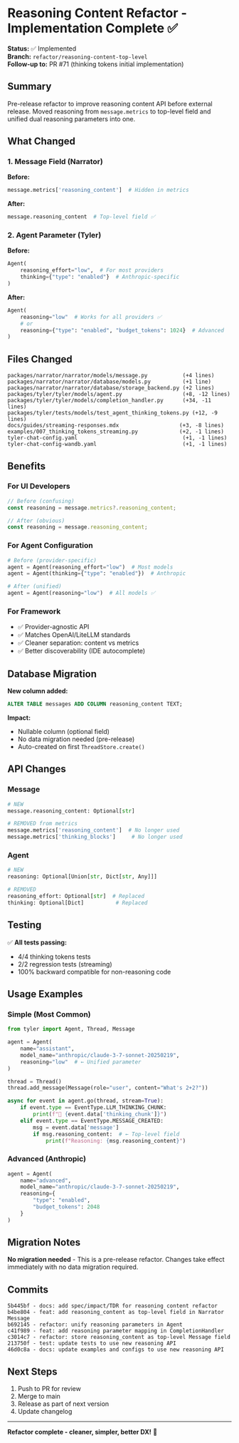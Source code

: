 # Reasoning Content Refactor - Implementation Complete ✅

**Status:** ✅ Implemented  
**Branch:** `refactor/reasoning-content-top-level`  
**Follow-up to:** PR #71 (thinking tokens initial implementation)

## Summary

Pre-release refactor to improve reasoning content API before external release. Moved reasoning from `message.metrics` to top-level field and unified dual reasoning parameters into one.

## What Changed

### 1. Message Field (Narrator)
**Before:**
```python
message.metrics['reasoning_content']  # Hidden in metrics
```

**After:**
```python
message.reasoning_content  # Top-level field ✅
```

### 2. Agent Parameter (Tyler)
**Before:**
```python
Agent(
    reasoning_effort="low",  # For most providers
    thinking={"type": "enabled"}  # Anthropic-specific
)
```

**After:**
```python
Agent(
    reasoning="low"  # Works for all providers ✅
    # or
    reasoning={"type": "enabled", "budget_tokens": 1024}  # Advanced
)
```

## Files Changed

```
packages/narrator/narrator/models/message.py           (+4 lines)
packages/narrator/narrator/database/models.py          (+1 line)
packages/narrator/narrator/database/storage_backend.py (+2 lines)
packages/tyler/tyler/models/agent.py                   (+8, -12 lines)
packages/tyler/tyler/models/completion_handler.py      (+34, -11 lines)
packages/tyler/tests/models/test_agent_thinking_tokens.py (+12, -9 lines)
docs/guides/streaming-responses.mdx                   (+3, -8 lines)
examples/007_thinking_tokens_streaming.py             (+2, -1 lines)
tyler-chat-config.yaml                                 (+1, -1 lines)
tyler-chat-config-wandb.yaml                           (+1, -1 lines)
```

## Benefits

### For UI Developers
```typescript
// Before (confusing)
const reasoning = message.metrics?.reasoning_content;

// After (obvious)
const reasoning = message.reasoning_content;
```

### For Agent Configuration
```python
# Before (provider-specific)
agent = Agent(reasoning_effort="low")  # Most models
agent = Agent(thinking={"type": "enabled"})  # Anthropic

# After (unified)
agent = Agent(reasoning="low")  # All models ✅
```

### For Framework
- ✅ Provider-agnostic API
- ✅ Matches OpenAI/LiteLLM standards
- ✅ Cleaner separation: content vs metrics
- ✅ Better discoverability (IDE autocomplete)

## Database Migration

**New column added:**
```sql
ALTER TABLE messages ADD COLUMN reasoning_content TEXT;
```

**Impact:**
- Nullable column (optional field)
- No data migration needed (pre-release)
- Auto-created on first `ThreadStore.create()`

## API Changes

### Message
```python
# NEW
message.reasoning_content: Optional[str]

# REMOVED from metrics
message.metrics['reasoning_content']  # No longer used
message.metrics['thinking_blocks']     # No longer used
```

### Agent
```python
# NEW
reasoning: Optional[Union[str, Dict[str, Any]]]

# REMOVED  
reasoning_effort: Optional[str]  # Replaced
thinking: Optional[Dict]          # Replaced
```

## Testing

✅ **All tests passing:**
- 4/4 thinking tokens tests
- 2/2 regression tests (streaming)
- 100% backward compatible for non-reasoning code

## Usage Examples

### Simple (Most Common)
```python
from tyler import Agent, Thread, Message

agent = Agent(
    name="assistant",
    model_name="anthropic/claude-3-7-sonnet-20250219",
    reasoning="low"  # ← Unified parameter
)

thread = Thread()
thread.add_message(Message(role="user", content="What's 2+2?"))

async for event in agent.go(thread, stream=True):
    if event.type == EventType.LLM_THINKING_CHUNK:
        print(f"💭 {event.data['thinking_chunk']}")
    elif event.type == EventType.MESSAGE_CREATED:
        msg = event.data['message']
        if msg.reasoning_content:  # ← Top-level field
            print(f"Reasoning: {msg.reasoning_content}")
```

### Advanced (Anthropic)
```python
agent = Agent(
    name="advanced",
    model_name="anthropic/claude-3-7-sonnet-20250219",
    reasoning={
        "type": "enabled",
        "budget_tokens": 2048
    }
)
```

## Migration Notes

**No migration needed** - This is a pre-release refactor. Changes take effect immediately with no data migration required.

## Commits

```
5b445bf - docs: add spec/impact/TDR for reasoning content refactor
b4be804 - feat: add reasoning_content as top-level field in Narrator Message
b692145 - refactor: unify reasoning parameters in Agent
c41f989 - feat: add reasoning parameter mapping in CompletionHandler
c3014c7 - refactor: store reasoning_content as top-level Message field
213750f - test: update tests to use new reasoning API
46d0c8a - docs: update examples and configs to use new reasoning API
```

## Next Steps

1. Push to PR for review
2. Merge to main
3. Release as part of next version
4. Update changelog

---

**Refactor complete - cleaner, simpler, better DX!** 🎯

